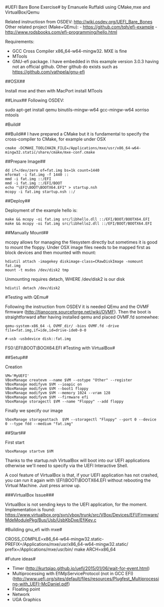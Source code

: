 #UEFI Bare Bone Exercise#
by Emanuele Ruffaldi
using CMake,mxe and VirtualBox/Qemu

Related instructiosn from OSDEV: http://wiki.osdev.org/UEFI_Bare_Bones
Other related project (Make+QEmu): 
	- https://github.com/tqh/efi-example 
	- http://www.rodsbooks.com/efi-programming/hello.html


Requirements:
- GCC Cross Compiler x86_64-w64-mingw32. MXE is fine
- MTools 
- GNU-efi package. I have embedded in this example version 3.0.3 having not an official github. Other github do exists such as https://github.com/vathpela/gnu-efi

##OSX##

Install mxe and then with MacPort install MTools

##Linux##
Following OSDEV:

sudo apt-get install qemu binutils-mingw-w64 gcc-mingw-w64 xorriso mtools

#Build#

##Build##
I have prepared a CMake but it is fundamental to specify the cross-compiler to CMake, for example under OSX

	cmake -DCMAKE_TOOLCHAIN_FILE=/Applications/mxe/usr/x86_64-w64-mingw32.static/share/cmake/mxe-conf.cmake

##Prepare Image##

	dd if=/dev/zero of=fat.img bs=1k count=1440
	mformat -i fat.img -f 1440 ::
	mmd -i fat.img ::/EFI
	mmd -i fat.img ::/EFI/BOOT
	echo "\EFI\BOOT\BOOTX64.EFI" > startup.nsh
	mcopy -i fat.img startup.nsh ::/

##Deploy##

Deployment of the example hello is:

	make &&	mcopy -oi fat.img src/libhello.dll ::/EFI/BOOT/BOOTX64.EFI
	make &&	mcopy -oi fat.img src/libhello2.dll ::/EFI/BOOT/BOOTX64.EFI

##Manually Mount##

mcopy allows for managing the filesystem directly but sometimes it is good to mount the floppy. Under OSX image files needs to be mapped first as block devices and then mounted with mount:

	hdiutil attach -imagekey diskimage-class=CRawDiskImage -nomount fat.img
	mount -t msdos /dev/disk2 tmp

Unmounting requires detach, WHERE /dev/disk2 is our disk

	hdiutil detach /dev/disk2

#Testing with QEmu#

Following the instruction from OSDEV it is needed QEmu and the OVMF firmware (http://tianocore.sourceforge.net/wiki/OVMF). Then the boot is straightforward after having installed qemu and placed OVMF.fd somewhee:
	
	qemu-system-x86_64 -L OVMF_dir/ -bios OVMF.fd -drive file=fat.img,if=ide,id=drive-ide0-0-0

	#-usb -usbdevice disk::fat.img

FS0:\EFI\BOOT\BOOX64.EFI
#Testing with VirtualBox#

##Setup##

Creation

	VM='MyUEFI'
	VBoxManage createvm --name $VM --ostype "Other" --register
	VBoxManage modifyvm $VM --ioapic on
	VBoxManage modifyvm $VM --boot1 floppy
	VBoxManage modifyvm $VM --memory 1024 --vram 128
	VBoxManage modifyvm $VM --firmware efi
	VboxManage storagectl $VM --name "Floppy" --add floppy

Finally we specify our image

	VboxManage storageattach  $VM --storagectl "Floppy" --port 0 --device 0 --type fdd --medium "fat.img"

##Start##

First start 

	VboxManage startvm $VM

Thanks to the startup.nsh VirtualBox will boot into our UEFI applications otherwise we'll need to specify via the UEFI Interactive Shell. 

A cool feature of VirtualBox is that, if your UEFI application has not crashed, you can run it again with \EFI\BOOT\BOOTX64.EFI without rebooting the Virtual Machine. Just press arrow up.

###VirtualBox Issue###

VirtualBox is not sending keys to the UEFI application, for the moment. Implementation is found: https://www.virtualbox.org/svn/vbox/trunk/src/VBox/Devices/EFI/Firmware/MdeModulePkg/Bus/Usb/UsbKbDxe/EfiKey.c 

#Building gnu_efi with mxe#

CROSS_COMPILE=x86_64-w64-mingw32.static- PREFIX=/Applications/mxe/usr/x86_64-w64-mingw32.static/ prefix=/Applications/mxe/usr/bin/ make ARCH=x86_64

#Future ideas#

- Timer (http://kurtqiao.github.io/uefi/2015/01/06/wait-for-event.html)
- Multiprocessing with EfiMpServiceProtocol (not in GCC EFI) (http://www.uefi.org/sites/default/files/resources/Plugfest_Multiprocessing-with_UEFI-McDaniel.pdf)
- Floating point
- Network
- UGA Graphics




